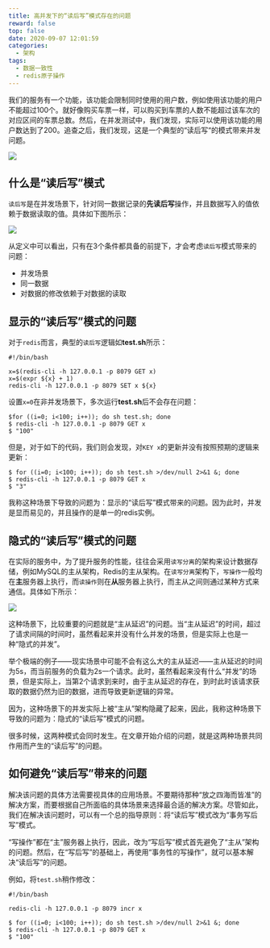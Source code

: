 ```yaml
---
title: 高并发下的“读后写”模式存在的问题
reward: false
top: false
date: 2020-09-07 12:01:59
categories:
  - 架构
tags:
  - 数据一致性
  - redis原子操作
---
```


我们的服务有一个功能，该功能会限制同时使用的用户数，例如使用该功能的用户不能超过100个。就好像购买车票一样，可以购买到车票的人数不能超过该车次的对应区间的车票总数。然后，在并发测试中，我们发现，实际可以使用该功能的用户数达到了200。追查之后，我们发现，这是一个典型的“读后写“的模式带来并发问题。

![](1.png)

<!--more-->

## 什么是“读后写”模式
`读后写`是在并发场景下，针对同一数据记录的**先读后写**操作，并且数据写入的值依赖于数据读取的值。具体如下图所示：

![](2.png)

从定义中可以看出，只有在3个条件都具备的前提下，才会考虑`读后写`模式带来的问题：

* 并发场景
* 同一数据
* 对数据的修改依赖于对数据的读取

## 显示的“读后写”模式的问题
对于`redis`而言，典型的`读后写`逻辑如**test.sh**所示：

```shell
#!/bin/bash

x=$(redis-cli -h 127.0.0.1 -p 8079 GET x)
x=$(expr ${x} + 1)
redis-cli -h 127.0.0.1 -p 8079 SET x ${x}
```

设置`x=0`在非并发场景下，多次运行**test.sh**后不会存在问题：
```shell
$for ((i=0; i<100; i++)); do sh test.sh; done
$ redis-cli -h 127.0.0.1 -p 8079 GET x
$ "100"
```

但是，对于如下的代码，我们则会发现，对`KEY x`的更新并没有按照预期的逻辑来更新：
```shell
$ for ((i=0; i<100; i++)); do sh test.sh >/dev/null 2>&1 &; done
$ redis-cli -h 127.0.0.1 -p 8079 GET x
$ "3"
```

我称这种场景下导致的问题为：显示的“读后写”模式带来的问题。因为此时，并发是显而易见的，并且操作的是单一的redis实例。

## 隐式的“读后写”模式的问题
在实际的服务中，为了提升服务的性能，往往会采用`读写分离`的架构来设计数据存储，例如MySQL的主从架构，Redis的主从架构。在`读写分离`架构下，`写操作`一般均在**主**服务器上执行，而`读操作`则在**从**服务器上执行，而主从之间则通过某种方式来通信。具体如下所示：

![](3.png)

这种场景下，比较重要的问题就是“主从延迟”的问题。当“主从延迟”的时间，超过了请求间隔的时间时，虽然看起来并没有什么并发的场景，但是实际上也是一种“隐式的并发”。

举个极端的例子——现实场景中可能不会有这么大的主从延迟——主从延迟的时间为5s，而当前服务的负载为2s一个请求。此时，虽然看起来没有什么“并发”的场景，但是实际上，当第2个请求到来时，由于主从延迟的存在，到时此时该请求获取的数据仍然为旧的数据，进而导致更新逻辑的异常。

因为，这种场景下的并发实际上被“主从”架构隐藏了起来，因此，我称这种场景下导致的问题为：隐式的“读后写”模式的问题。

很多时候，这两种模式会同时发生。在文章开始介绍的问题，就是这两种场景共同作用而产生的“读后写”的问题。

## 如何避免“读后写”带来的问题
解决该问题的具体方法需要视具体的应用场景。不要期待那种“放之四海而皆准”的解决方案，而要根据自己所面临的具体场景来选择最合适的解决方案。尽管如此，我们在解决该问题时，可以有一个总的指导原则：将“读后写”模式改为“事务写后写”模式。

“写操作”都在“主”服务器上执行，因此，改为“写后写”模式首先避免了“主从”架构的问题。然后，在“写后写”的基础上，再使用“事务性的写操作”，就可以基本解决“读后写”的问题。

例如，将`test.sh`稍作修改：
```shell
#!/bin/bash

redis-cli -h 127.0.0.1 -p 8079 incr x
```

```shell
$ for ((i=0; i<100; i++)); do sh test.sh >/dev/null 2>&1 &; done
$ redis-cli -h 127.0.0.1 -p 8079 GET x
$ "100"
```